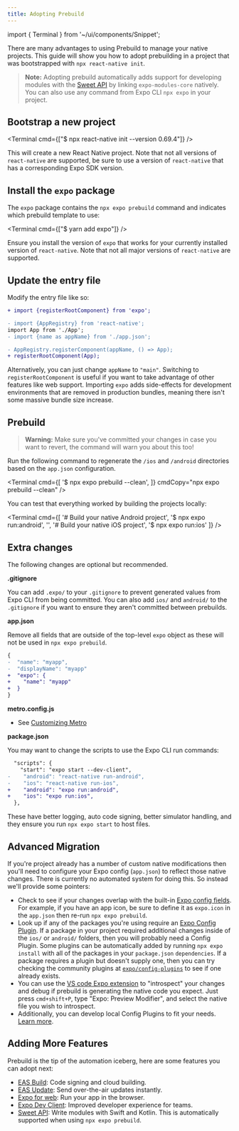 ```yaml
---
title: Adopting Prebuild
---
```


import { Terminal } from '~/ui/components/Snippet';

There are many advantages to using Prebuild to manage your native projects. This guide will show you how to adopt prebuilding in a project that was bootstrapped with `npx react-native init`.

> **Note:** Adopting prebuild automatically adds support for developing modules with the [Sweet API][expo-modules-core] by linking `expo-modules-core` natively. You can also use any command from Expo CLI `npx expo` in your project.

## Bootstrap a new project

<!-- NOTE: Update the version when we bump support -->

<Terminal cmd={["$ npx react-native init --version 0.69.4"]} />

This will create a new React Native project. Note that not all versions of `react-native` are supported, be sure to use a version of `react-native` that has a corresponding Expo SDK version.

## Install the `expo` package

The `expo` package contains the `npx expo prebuild` command and indicates which prebuild template to use:

<Terminal cmd={["$ yarn add expo"]} />

Ensure you install the version of `expo` that works for your currently installed version of `react-native`. Note that not all major versions of `react-native` are supported.

## Update the entry file

Modify the entry file like so:

```diff
+ import {registerRootComponent} from 'expo';

- import {AppRegistry} from 'react-native';
import App from './App';
- import {name as appName} from './app.json';

- AppRegistry.registerComponent(appName, () => App);
+ registerRootComponent(App);
```

Alternatively, you can just change `appName` to `"main"`. Switching to `registerRootComponent` is useful if you want to take advantage of other features like web support. Importing `expo` adds side-effects for development environments that are removed in production bundles, meaning there isn't some massive bundle size increase.

## Prebuild

> **Warning:** Make sure you've committed your changes in case you want to revert, the command will warn you about this too!

Run the following command to regenerate the `/ios` and `/android` directories based on the `app.json` configuration.

<Terminal cmd={[
'$ npx expo prebuild --clean',
]} cmdCopy="npx expo prebuild --clean" />

You can test that everything worked by building the projects locally:

<Terminal cmd={[
'# Build your native Android project',
'$ npx expo run:android',
'',
'# Build your native iOS project',
'$ npx expo run:ios'
]} />

## Extra changes

The following changes are optional but recommended.

**.gitignore**

You can add `.expo/` to your `.gitignore` to prevent generated values from Expo CLI from being committed. You can also add `ios/` and `android/` to the `.gitignore` if you want to ensure they aren't committed between prebuilds.

**app.json**

Remove all fields that are outside of the top-level `expo` object as these will not be used in `npx expo prebuild`.

```diff
{
-  "name": "myapp",
-  "displayName": "myapp"
+  "expo": {
+    "name": "myapp"
+  }
}
```

**metro.config.js**

- See [Customizing Metro](/guides/customizing-metro.md)

**package.json**

You may want to change the scripts to use the Expo CLI run commands:

```diff
  "scripts": {
    "start": "expo start --dev-client",
-    "android": "react-native run-android",
-    "ios": "react-native run-ios",
+    "android": "expo run:android",
+    "ios": "expo run:ios",
  },
```

These have better logging, auto code signing, better simulator handling, and they ensure you run `npx expo start` to host files.

## Advanced Migration

If you're project already has a number of custom native modifications then you'll need to configure your Expo config (`app.json`) to reflect those native changes. There is currently no automated system for doing this. So instead we'll provide some pointers:

- Check to see if your changes overlap with the built-in [Expo config fields](/versions/latest/config/app/). For example, if you have an app icon, be sure to define it as `expo.icon` in the `app.json` then re-run `npx expo prebuild`.
- Look up if any of the packages you're using require an [Expo Config Plugin][config-plugins]. If a package in your project required additional changes inside of the `ios/` or `android/` folders, then you will probably need a Config Plugin. Some plugins can be automatically added by running `npx expo install` with all of the packages in your `package.json` `dependencies`. If a package requires a plugin but doesn't supply one, then you can try checking the community plugins at [`expo/config-plugins`](https://github.com/expo/config-plugins) to see if one already exists.
- You can use the [VS code Expo extension][vs-code-expo] to "introspect" your changes and debug if prebuild is generating the native code you expect. Just press `cmd+shift+P`, type "Expo: Preview Modifier", and select the native file you wish to introspect.
- Additionally, you can develop local Config Plugins to fit your needs. [Learn more](/guides/config-plugins#developing-a-plugin).

## Adding More Features

Prebuild is the tip of the automation iceberg, here are some features you can adopt next:

- [EAS Build](/build/setup): Code signing and cloud building.
- [EAS Update](/build/updates): Send over-the-air updates instantly.
- [Expo for web](/workflow/web): Run your app in the browser.
- [Expo Dev Client][dev-client]: Improved developer experience for teams.
- [Sweet API][expo-modules-core]: Write modules with Swift and Kotlin. This is automatically supported when using `npx expo prebuild`.

[vs-code-expo]: https://marketplace.visualstudio.com/items?itemName=byCedric.vscode-expo
[expo-modules-core]: /modules/module-api
[dev-client]: /development/introduction
[config-plugins]: /guides/config-plugins

